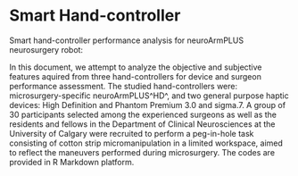 # Smart Hand-controller
Smart hand-controller performance analysis for neuroArmPLUS neurosurgery robot:

In this document, we attempt to analyze the objective and subjective features aquired from three hand-controllers for device and surgeon performance assessment. The studied hand-controllers were: microsurgery-specific neuroArmPLUS^HD^, and two general purpose haptic devices: High Definition and Phantom Premium 3.0 and sigma.7. A group of 30 participants selected among the experienced surgeons as well as the residents and fellows in the Department of Clinical Neurosciences at the University of Calgary were recruited to perform a peg-in-hole task consisting of cotton strip micromanipulation in a limited workspace, aimed to reflect the maneuvers performed during microsurgery. The codes are provided in R Markdown platform.
